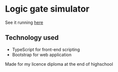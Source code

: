 # Logic gate simulator

See it running [here](http://a-ungurianu.github.io/DigitalLogicSimulator/)

## Technology used

* TypeScript for front-end scripting
* Bootstrap for web application

Made for my licence diploma at the end of highschool

